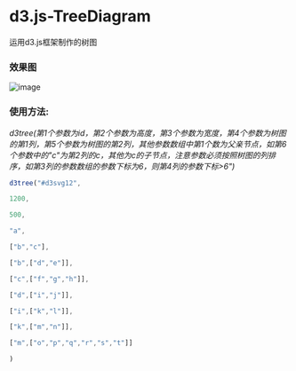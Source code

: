 # d3.js-TreeDiagram
运用d3.js框架制作的树图

### 效果图

![image](https://github.com/github1434053206/d3.js-TreeDiagram/tree/master/img/pic.png)

### 使用方法:

*d3tree(第1个参数为id，第2个参数为高度，第3个参数为宽度，第4个参数为树图的第1列，第5个参数为树图的第2列，其他参数数组中第1个数为父亲节点，如第6个参数中的"c"为第2列的c，其他为c的子节点，注意参数必须按照树图的列排序，如第3列的参数数组的参数下标为6，则第4列的参数下标>6")*

```javascript
d3tree("#d3svg12",

1200,

500,

"a",

["b","c"],

["b",["d","e"]],

["c",["f","g","h"]],

["d",["i","j"]],

["i",["k","l"]],

["k",["m","n"]],

["m",["o","p","q","r","s","t"]]

)
```

